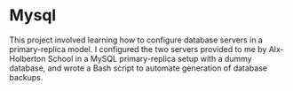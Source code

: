 # Mysql

This project involved learning how to configure database servers in a primary-replica model. I configured the two servers provided to me by Alx-Holberton School in a MySQL primary-replica setup with a dummy database, and wrote a Bash script to automate generation of database backups.
